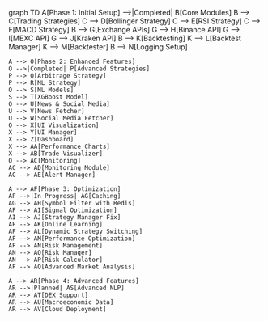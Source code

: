 graph TD
    A[Phase 1: Initial Setup] -->|Completed| B[Core Modules]
    B --> C[Trading Strategies]
    C --> D[Bollinger Strategy]
    C --> E[RSI Strategy]
    C --> F[MACD Strategy]
    B --> G[Exchange APIs]
    G --> H[Binance API]
    G --> I[MEXC API]
    G --> J[Kraken API]
    B --> K[Backtesting]
    K --> L[Backtest Manager]
    K --> M[Backtester]
    B --> N[Logging Setup]

    A --> O[Phase 2: Enhanced Features]
    O -->|Completed| P[Advanced Strategies]
    P --> Q[Arbitrage Strategy]
    P --> R[ML Strategy]
    O --> S[ML Models]
    S --> T[XGBoost Model]
    O --> U[News & Social Media]
    U --> V[News Fetcher]
    U --> W[Social Media Fetcher]
    O --> X[UI Visualization]
    X --> Y[UI Manager]
    X --> Z[Dashboard]
    X --> AA[Performance Charts]
    X --> AB[Trade Visualizer]
    O --> AC[Monitoring]
    AC --> AD[Monitoring Module]
    AC --> AE[Alert Manager]

    A --> AF[Phase 3: Optimization]
    AF -->|In Progress| AG[Caching]
    AG --> AH[Symbol Filter with Redis]
    AF --> AI[Signal Optimization]
    AI --> AJ[Strategy Manager Fix]
    AF --> AK[Online Learning]
    AF --> AL[Dynamic Strategy Switching]
    AF --> AM[Performance Optimization]
    AF --> AN[Risk Management]
    AN --> AO[Risk Manager]
    AN --> AP[Risk Calculator]
    AF --> AQ[Advanced Market Analysis]

    A --> AR[Phase 4: Advanced Features]
    AR -->|Planned| AS[Advanced NLP]
    AR --> AT[DEX Support]
    AR --> AU[Macroeconomic Data]
    AR --> AV[Cloud Deployment]
